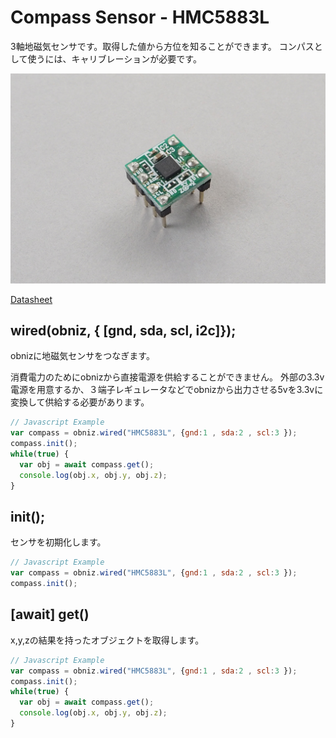 # Compass Sensor - HMC5883L
3軸地磁気センサです。取得した値から方位を知ることができます。
コンパスとして使うには、キャリブレーションが必要です。

![](./image.jpg)

[Datasheet](http://www.farnell.com/datasheets/1683374.pdf)


## wired(obniz,  { [gnd, sda, scl, i2c]});
obnizに地磁気センサをつなぎます。

消費電力のためにobnizから直接電源を供給することができません。
外部の3.3v電源を用意するか、３端子レギュレータなどでobnizから出力させる5vを3.3vに変換して供給する必要があります。

```javascript
// Javascript Example
var compass = obniz.wired("HMC5883L", {gnd:1 , sda:2 , scl:3 });
compass.init();
while(true) {
  var obj = await compass.get();
  console.log(obj.x, obj.y, obj.z);
}
```

## init();
センサを初期化します。
```javascript
// Javascript Example
var compass = obniz.wired("HMC5883L", {gnd:1 , sda:2 , scl:3 });
compass.init();
```

## [await] get()

x,y,zの結果を持ったオブジェクトを取得します。

```javascript
// Javascript Example
var compass = obniz.wired("HMC5883L", {gnd:1 , sda:2 , scl:3 });
compass.init();
while(true) {
  var obj = await compass.get();
  console.log(obj.x, obj.y, obj.z);
}
```